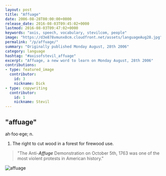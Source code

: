 ```yaml
---
layout: post
title: "Affuage"
date: 2006-08-28T00:00:00+0000
release_date: 2016-08-03T09:45:02+0000
lastmod: 2016-08-03T09:47:02+0000
keywords: "axis, speech, vocabulary, stevilcom, people"
image: "https://d3e878vmunx8cm.cloudfront.net/assets/languageAug28.jpg"
permalink: "/p/affuage/"
summary: "Originally published Monday August, 28th 2006"
category: language
hashtag: "#axisofstevil_affuage"
excerpt: "Affuage, a new word to learn on Monday August, 28th 2006"
contributions:
- type: featured_image
  contributor:
    id: 3
    nickname: Dick
- type: copywriting
  contributor:
    id: 1
    nickname: Stevil
---
```


[id_1]: https://d3e878vmunx8cm.cloudfront.net/assets/languageAug28.jpg "affuage"

## "affuage" ##

ah·foo·ege; n.

1. The right to cut wood in a forest for firewood use.
 
> "The Anti-***Affuge*** Demonstration on October 5th, 1763 was one of the most violent protests in American history."

![affuage][id_1]
